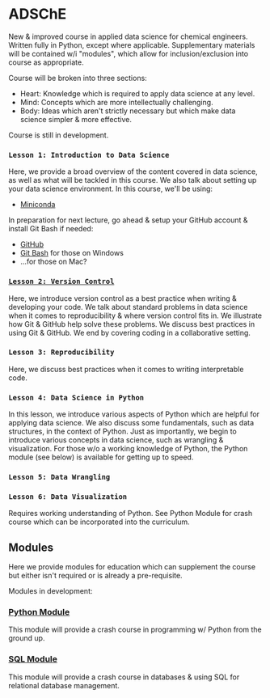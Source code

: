 # ADSChE
New & improved course in applied data science for chemical engineers. 
Written fully in Python, except where applicable. 
Supplementary materials will be contained w/i "modules", which allow for inclusion/exclusion into course as appropriate.

Course will be broken into three sections:
- Heart: Knowledge which is required to apply data science at any level. 
- Mind: Concepts which are more intellectually challenging.
- Body: Ideas which aren't strictly necessary but which make data science simpler & more effective. 

Course is still in development. 


### `Lesson 1: Introduction to Data Science`
Here, we provide a broad overview of the content covered in data science, as well as what will be tackled in this course. 
We also talk about setting up your data science environment. In this course, we'll be using:
- [Miniconda](https://docs.conda.io/en/latest/miniconda.html)

In preparation for next lecture, go ahead & setup your GitHub account & install Git Bash if needed: 
- [GitHub](https://github.com/)
- [Git Bash](https://gitforwindows.org/) for those on Windows
- ...for those on Mac?


### [`Lesson 2: Version Control`](https://github.com/curtispmartin/Education/tree/master/ADSChE/2_VersionControl)
Here, we introduce version control as a best practice when writing & developing your code. 
We talk about standard problems in data science when it comes to reproducibility & where version control fits in. 
We illustrate how Git & GitHub help solve these problems. 
We discuss best practices in using Git & GitHub. 
We end by covering coding in a collaborative setting.


### `Lesson 3: Reproducibility`
Here, we discuss best practices when it comes to writing interpretable code. 


### `Lesson 4: Data Science in Python`
In this lesson, we introduce various aspects of Python which are helpful for applying data science. 
We also discuss some fundamentals, such as data structures, in the context of Python.
Just as importantly, we begin to introduce various concepts in data science, such as wrangling & visualization.
For those w/o a working knowledge of Python, the Python module (see below) is available for getting up to speed. 


### `Lesson 5: Data Wrangling`


### `Lesson 6: Data Visualization`


Requires working understanding of Python. 
See Python Module for crash course which can be incorporated into the curriculum.


## Modules
Here we provide modules for education which can supplement the course but either isn't required or is already a pre-requisite.

Modules in development:
### [Python Module](https://github.com/curtispmartin/Courses/tree/master/Working/Modules/Python)
This module will provide a crash course in programming w/ Python from the ground up. 

### [SQL Module](https://github.com/curtispmartin/Courses/tree/master/Working/Modules/SQL)
This module will provide a crash course in databases & using SQL for relational database management. 
